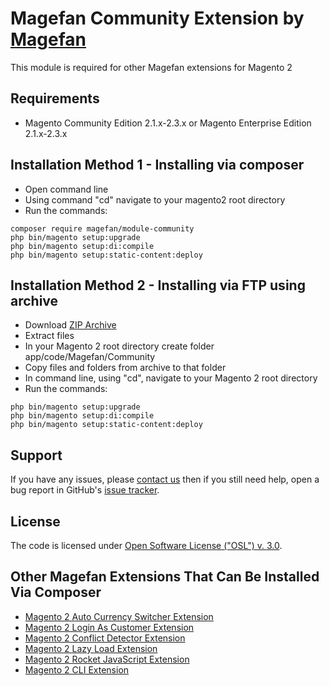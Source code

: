 # Magefan Community Extension by [Magefan](https://magefan.com/magento2-extensions)

This module is required for other Magefan extensions for Magento 2

## Requirements
  * Magento Community Edition 2.1.x-2.3.x or Magento Enterprise Edition 2.1.x-2.3.x

## Installation Method 1 - Installing via composer
  * Open command line
  * Using command "cd" navigate to your magento2 root directory
  * Run the commands:
  
```
composer require magefan/module-community
php bin/magento setup:upgrade
php bin/magento setup:di:compile
php bin/magento setup:static-content:deploy
```

## Installation Method 2 - Installing via FTP using archive
  * Download [ZIP Archive](https://github.com/magefan/module-community/archive/master.zip)
  * Extract files
  * In your Magento 2 root directory create folder app/code/Magefan/Community
  * Copy files and folders from archive to that folder
  * In command line, using "cd", navigate to your Magento 2 root directory
  * Run the commands:
```
php bin/magento setup:upgrade
php bin/magento setup:di:compile
php bin/magento setup:static-content:deploy
```

## Support
If you have any issues, please [contact us](mailto:support@magefan.com)
then if you still need help, open a bug report in GitHub's
[issue tracker](https://github.com/magefan/module-community/issues).

## License
The code is licensed under [Open Software License ("OSL") v. 3.0](http://opensource.org/licenses/osl-3.0.php).

## Other Magefan Extensions That Can Be Installed Via Composer
  * [Magento 2 Auto Currency Switcher Extension](https://magefan.com/magento-2-currency-switcher-auto-currency-by-country)
  * [Magento 2 Login As Customer Extension](https://magefan.com/login-as-customer-magento-2-extension)
  * [Magento 2 Conflict Detector Extension](https://magefan.com/magento2-conflict-detector)
  * [Magento 2 Lazy Load Extension](https://github.com/magefan/module-lazyload)
  * [Magento 2 Rocket JavaScript Extension](https://magefan.com/rocket-javascript-deferred-javascript)
  * [Magento 2 CLI Extension](https://magefan.com/magento2-cli-extension)
  
